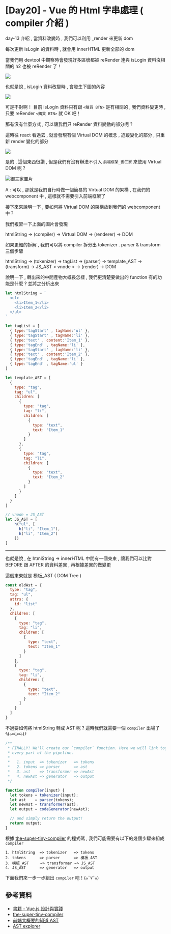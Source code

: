 # [Day20] - Vue 的 Html 字串處理 ( compiler 介紹 )

day-13 介紹 , 當資料改變時 , 我們可以利用 _render 來更新 dom

每次更新 isLogin 的資料時 , 就會用 innerHTML 更新全部的 dom


當我們用 devtool 中觀察時會發現好多區壞都被 reRender 連與 isLogin 資料沒相關的 h2 也被 reRender 了！

![](https://raw.githubusercontent.com/andrew781026/ithome_ironman_2021/master/day-20/imgs/innerHTML-update.jpg) 

也就是說 , isLogin 資料改變時 , 會發生下圖的內容

![](https://raw.githubusercontent.com/andrew781026/ithome_ironman_2021/master/day-20/imgs/data-login-change-process-innerHTML.jpg)

可是不對啊！ 目前 isLogin 資料只有跟 `<購買 BTN>` 是有相關的 , 我們資料變更時 , 只要 reRender `<購買 BTN>` 就 OK 吧！

那有沒有什麼方式 , 可以讓我們只 reRender 資料變動的部分呢 ?

這時往 react 看過去 , 就會發現有個 Virtual DOM 的概念 , 追蹤變化的部分 , 只重新 render 變化的部分

![](https://raw.githubusercontent.com/andrew781026/ithome_ironman_2021/master/day-20/imgs/virtual-dom.png)

是的 , 這個東西很讚 , 但是我們有沒有辦法不引入 `前端框架_御三家` 來使用 Virtual DOM 呢 ?

![御三家圖片]()

A : 可以 , 那就是我們自行時做一個簡易的 Virtual DOM 的架構 , 在我們的 webcomponent 中 , 這樣就不需要引入前端框架了 

接下來來說明一下 , 要如何將 Virtual DOM 的架構放到我們的 webcomponent 中？

我們複習一下上面的圖片會發現

htmlString -> (compiler) ->  Virtual DOM -> (renderer) ->  DOM

如果更細的拆解 , 我們可以將 compiler 拆分出 tokenizer . parser & transform 三個步驟

htmlString -> (tokenizer) -> tagList -> (parser) -> template_AST -> (transform) -> JS_AST < vnode > -> (render) -> DOM 

說明一下 , 轉出來的中間產物大概長怎樣 , 我們更清楚要做出的 function 有的功能是什麼 ? 並將之分析出來

```javascript
let htmlString = `
  <ul>
    <li>Item_1</li>
    <li>Item_2</li>
  </ul>
`

let tagList = [
  { type:'tagStart' , tagName:'ul' },
  { type:'tagStart' , tagName:'li' },
  { type:'text' , content:'Item_1' },
  { type:'tagEnd' , tagName:'li' },
  { type:'tagStart' , tagName:'li' },
  { type:'text' , content:'Item_2' },
  { type:'tagEnd' , tagName:'li' },
  { type:'tagEnd' , tagName:'ul' }
]

let template_AST = [
  {
    type: "tag",
    tag: "ul",
    children: [
      {
        type: "tag",
        tag: "li",
        children: [
          {
            type: "text",
            text: "Item_1"
          }
        ]
      },
      {
        type: "tag",
        tag: "li",
        children: [
          {
            type: "text",
            text: "Item_2"
          }
        ]
      }
    ]
  }
]

// vnode = JS_AST  
let JS_AST = [
    h("ul", [
      h("li", "Item_1"),
      h("li", "Item_2")
    ])
]
```

---

也就是說 , 在 htmlString -> innerHTML 中間有一個東東 , 讓我們可以比對 BEFORE 跟 AFTER 的資料差異 , 再根據差異的做變更

這個東東就是 模板_AST ( DOM Tree )

```js
const oldAst = {
  type: "tag",
  tag: "ul",
  attrs: {
    id: "list"
  },
  children: [
    {
      type: "tag",
      tag: "li",
      children: [
        {
          type: "text",
          text: "Item_1"
        }
      ]
    },
    {
      type: "tag",
      tag: "li",
      children: [
        {
          type: "text",
          text: "Item_2"
        }
      ]
    }
  ]
}
```

不過要如何將 htmlString 轉成 AST 呢 ?
這時我們就需要一個 `compiler` 出場了 ٩(๑•̀ω•́๑)۶

```javascript
/**
 * FINALLY! We'll create our `compiler` function. Here we will link together
 * every part of the pipeline.
 *
 *   1. input  => tokenizer   => tokens
 *   2. tokens => parser      => ast
 *   3. ast    => transformer => newAst
 *   4. newAst => generator   => output
 */

function compiler(input) {
  let tokens = tokenizer(input);
  let ast    = parser(tokens);
  let newAst = transformer(ast);
  let output = codeGenerator(newAst);

  // and simply return the output!
  return output;
}
```

根據 [the-super-tiny-compiler](https://github.com/jamiebuilds/the-super-tiny-compiler/blob/d8d40130459d1537f6117a927947cd46c83182b0/the-super-tiny-compiler.js#L555) 的程式碼 , 我們可能需要有以下的幾個步驟來組成 `compiler`
```
1. htmlString  => tokenizer   => tokens
2. tokens      => parser      => 模板_AST
3. 模板_AST     => transformer => JS_AST
4. JS_AST      => generator   => output
```

下面我們來一步一步組出 `compiler` 吧！(๑¯∀¯๑)

## 參考資料

- [書籍 - Vue.js 設計與實踐](https://www.tenlong.com.tw/products/9787115583864)
- [the-super-tiny-compiler](https://github.com/jamiebuilds/the-super-tiny-compiler/blob/master/the-super-tiny-compiler.js)
- [前端大概要的知道 AST](https://www.gushiciku.cn/pl/aEfc/zh-tw)
- [AST explorer](https://astexplorer.net/)
